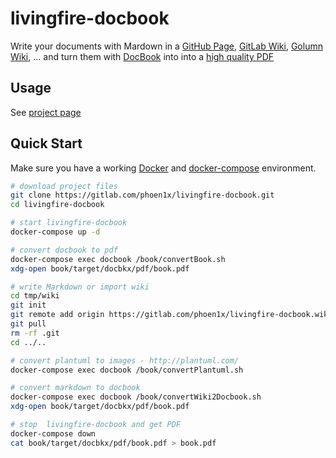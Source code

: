 # livingfire-docbook

Write your documents with Mardown in a [GitHub Page](https://pages.github.com/), [GitLab Wiki](https://about.gitlab.com/features/), [Golumn Wiki](https://github.com/gollum/gollum/wiki), ... and turn them with [DocBook](http://docbook.org/) into into a [high quality PDF](https://gitlab.com/phoen1x/livingfire-docbook/raw/master/book.pdf)

## Usage

See [project page](https://www.livingfire.de/docbook/)

## Quick Start

Make sure you have a working [Docker](https://docs.docker.com/engine/installation/) and
[docker-compose](https://docs.docker.com/compose/install/) environment.

```bash
# download project files
git clone https://gitlab.com/phoen1x/livingfire-docbook.git
cd livingfire-docbook

# start livingfire-docbook
docker-compose up -d

# convert docbook to pdf
docker-compose exec docbook /book/convertBook.sh
xdg-open book/target/docbkx/pdf/book.pdf

# write Markdown or import wiki
cd tmp/wiki
git init
git remote add origin https://gitlab.com/phoen1x/livingfire-docbook.wiki.git
git pull
rm -rf .git
cd ../..

# convert plantuml to images - http://plantuml.com/
docker-compose exec docbook /book/convertPlantuml.sh

# convert markdown to docbook
docker-compose exec docbook /book/convertWiki2Docbook.sh
xdg-open book/target/docbkx/pdf/book.pdf

# stop  livingfire-docbook and get PDF
docker-compose down
cat book/target/docbkx/pdf/book.pdf > book.pdf
```
